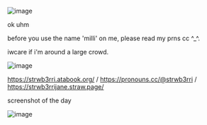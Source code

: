 ![image](https://github.com/user-attachments/assets/6aea10ab-0d0e-48aa-8681-da19360805f4)



ok uhm

before you use the name 'milli' on me, please read my prns cc ^_^.

iwcare if i'm around a large crowd.


![image](https://github.com/user-attachments/assets/563908de-03bb-480d-bff1-09fad213f168)

https://strwb3rri.atabook.org/   /    https://pronouns.cc/@strwb3rri     /    https://strwb3rrijane.straw.page/


screenshot of the day

![image](https://github.com/user-attachments/assets/dc5b461c-7a22-40a1-a269-ab88be55ccfd)


